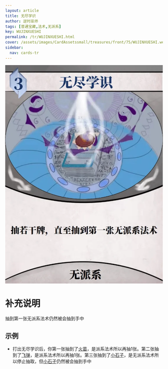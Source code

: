 ```yaml
---
layout: article
title: 无尽学识
author: 逆时巫师
tags: [普通宝藏,法术,无派系]
key: WUJINXUESHI
permalink: /tr/WUJINXUESHI.html
cover: /assets/images/CardAssetssmall/treasures/front/75/WUJINXUESHI.webp
sidebar:
  nav: cards-tr
---
```

![](/assets/images/CardAssets/treasures/front/75/WUJINXUESHI.webp)

# 补充说明
抽到第一张无派系法术仍然被会抽到手中


## 示例
* 打出无尽学识后，你第一张抽到了[火苗](/tr/HUOMIAO.html)，是派系法术所以再抽1张。第二张抽到了[飞弹](/tr/FEIDAN.html)，是派系法术所以再抽1张。第三张抽到了[小石子](/tr/XIAOSHIZI.html)，是无派系法术所以停止抽取，但[小石子](/tr/XIAOSHIZI.html)仍然被会抽到手中
